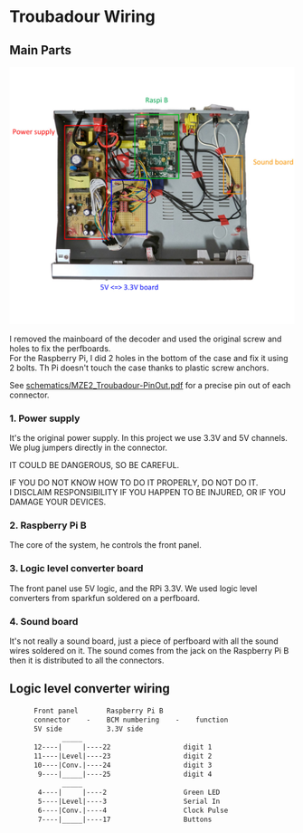 # Troubadour Wiring

## Main Parts
![inside of Troubadour](media/wiring.jpg)

I removed the mainboard of the decoder and used the original screw and holes to fix the perfboards.   
For the Raspberry Pi, I did 2 holes in the bottom of the case and fix it using 2 bolts.
Th Pi doesn't touch the case thanks to plastic screw anchors.

See [schematics/MZE2_Troubadour-PinOut.pdf](../schematics/MZE2_Troubadour-PinOut.pdf) for 
a precise pin out of each connector.

### 1. Power supply   
It's the original power supply. In this project we use 3.3V and 5V channels.
We plug jumpers directly in the connector.   

IT COULD BE DANGEROUS, SO BE CAREFUL.   

IF YOU DO NOT KNOW HOW TO DO IT PROPERLY, DO NOT DO IT.   
I DISCLAIM RESPONSIBILITY IF YOU HAPPEN TO BE INJURED, 
OR IF YOU DAMAGE YOUR DEVICES.

### 2. Raspberry Pi B   
The core of the system, he controls the front panel.

### 3. Logic level converter board   
The front panel use 5V logic, and the RPi 3.3V. We used logic level converters 
from sparkfun soldered on a perfboard.

### 4. Sound board   
It's not really a sound board, just a piece of perfboard 
with all the sound wires soldered on it. 
The sound comes from the jack on the Raspberry Pi B then it is distributed
to all the connectors.

## Logic level converter wiring

```
      Front panel       Raspberry Pi B
      connector    -    BCM numbering    -    function
      5V side           3.3V side
	         _____
	  12----|     |----22                  digit 1
	  11----|Level|----23                  digit 2
	  10----|Conv.|----24                  digit 3
	   9----|_____|----25                  digit 4
	         _____
	   4----|     |----2                   Green LED
	   5----|Level|----3                   Serial In
	   6----|Conv.|----4                   Clock Pulse
	   7----|_____|----17                  Buttons
```   
